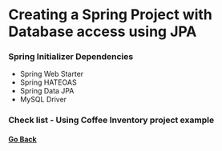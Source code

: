 # Creating a Spring Project with Database access using JPA

### Spring Initializer Dependencies

* Spring Web Starter
* Spring HATEOAS
* Spring Data JPA
* MySQL Driver

### **Check list - Using Coffee Inventory project example**

#### [Go Back](https://github.com/Ahmed3lmallah/Java-Portfolio/blob/master/README.md)
